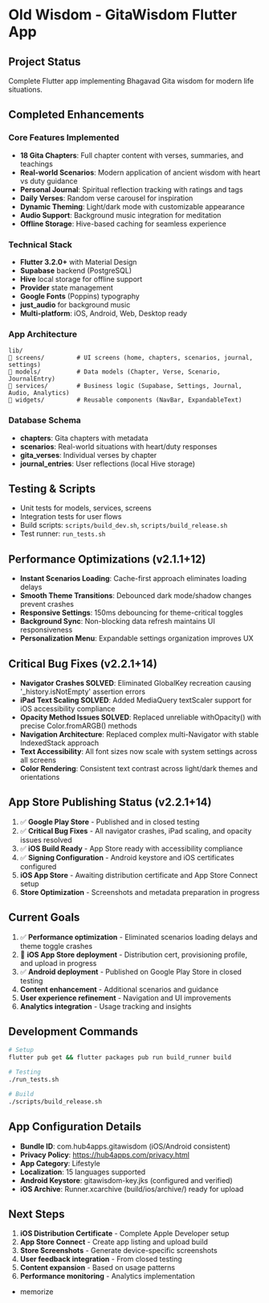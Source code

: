 # Old Wisdom - GitaWisdom Flutter App

## Project Status
Complete Flutter app implementing Bhagavad Gita wisdom for modern life situations.

## Completed Enhancements

### Core Features Implemented
- **18 Gita Chapters**: Full chapter content with verses, summaries, and teachings
- **Real-world Scenarios**: Modern application of ancient wisdom with heart vs duty guidance  
- **Personal Journal**: Spiritual reflection tracking with ratings and tags
- **Daily Verses**: Random verse carousel for inspiration
- **Dynamic Theming**: Light/dark mode with customizable appearance
- **Audio Support**: Background music integration for meditation
- **Offline Storage**: Hive-based caching for seamless experience

### Technical Stack
- **Flutter 3.2.0+** with Material Design
- **Supabase** backend (PostgreSQL)
- **Hive** local storage for offline support
- **Provider** state management
- **Google Fonts** (Poppins) typography
- **just_audio** for background music
- **Multi-platform**: iOS, Android, Web, Desktop ready

### App Architecture
```
lib/
   screens/         # UI screens (home, chapters, scenarios, journal, settings)
   models/          # Data models (Chapter, Verse, Scenario, JournalEntry)
   services/        # Business logic (Supabase, Settings, Journal, Audio, Analytics)
   widgets/         # Reusable components (NavBar, ExpandableText)
```

### Database Schema
- **chapters**: Gita chapters with metadata
- **scenarios**: Real-world situations with heart/duty responses  
- **gita_verses**: Individual verses by chapter
- **journal_entries**: User reflections (local Hive storage)

## Testing & Scripts
- Unit tests for models, services, screens
- Integration tests for user flows
- Build scripts: `scripts/build_dev.sh`, `scripts/build_release.sh`
- Test runner: `run_tests.sh`

## Performance Optimizations (v2.1.1+12)
- **Instant Scenarios Loading**: Cache-first approach eliminates loading delays
- **Smooth Theme Transitions**: Debounced dark mode/shadow changes prevent crashes
- **Responsive Settings**: 150ms debouncing for theme-critical toggles
- **Background Sync**: Non-blocking data refresh maintains UI responsiveness
- **Personalization Menu**: Expandable settings organization improves UX

## Critical Bug Fixes (v2.2.1+14)
- **Navigator Crashes SOLVED**: Eliminated GlobalKey recreation causing '_history.isNotEmpty' assertion errors
- **iPad Text Scaling SOLVED**: Added MediaQuery textScaler support for iOS accessibility compliance
- **Opacity Method Issues SOLVED**: Replaced unreliable withOpacity() with precise Color.fromARGB() methods
- **Navigation Architecture**: Replaced complex multi-Navigator with stable IndexedStack approach
- **Text Accessibility**: All font sizes now scale with system settings across all screens
- **Color Rendering**: Consistent text contrast across light/dark themes and orientations

## App Store Publishing Status (v2.2.1+14)
1. ✅ **Google Play Store** - Published and in closed testing
2. ✅ **Critical Bug Fixes** - All navigator crashes, iPad scaling, and opacity issues resolved
3. ✅ **iOS Build Ready** - App Store ready with accessibility compliance
4. ✅ **Signing Configuration** - Android keystore and iOS certificates configured
5. **iOS App Store** - Awaiting distribution certificate and App Store Connect setup
6. **Store Optimization** - Screenshots and metadata preparation in progress

## Current Goals
1. ✅ **Performance optimization** - Eliminated scenarios loading delays and theme toggle crashes
2. 🔄 **iOS App Store deployment** - Distribution cert, provisioning profile, and upload in progress
3. ✅ **Android deployment** - Published on Google Play Store in closed testing
4. **Content enhancement** - Additional scenarios and guidance
5. **User experience refinement** - Navigation and UI improvements
6. **Analytics integration** - Usage tracking and insights

## Development Commands
```bash
# Setup
flutter pub get && flutter packages pub run build_runner build

# Testing  
./run_tests.sh

# Build
./scripts/build_release.sh
```

## App Configuration Details
- **Bundle ID**: com.hub4apps.gitawisdom (iOS/Android consistent)
- **Privacy Policy**: https://hub4apps.com/privacy.html
- **App Category**: Lifestyle
- **Localization**: 15 languages supported
- **Android Keystore**: gitawisdom-key.jks (configured and verified)
- **iOS Archive**: Runner.xcarchive (build/ios/archive/) ready for upload

## Next Steps
1. **iOS Distribution Certificate** - Complete Apple Developer setup
2. **App Store Connect** - Create app listing and upload build
3. **Store Screenshots** - Generate device-specific screenshots
4. **User feedback integration** - From closed testing
5. **Content expansion** - Based on usage patterns
6. **Performance monitoring** - Analytics implementation
- memorize